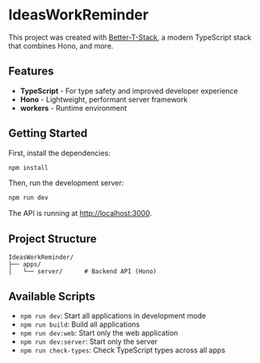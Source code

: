 # IdeasWorkReminder

This project was created with [Better-T-Stack](https://github.com/AmanVarshney01/create-better-t-stack), a modern TypeScript stack that combines Hono, and more.

## Features

- **TypeScript** - For type safety and improved developer experience
- **Hono** - Lightweight, performant server framework
- **workers** - Runtime environment

## Getting Started

First, install the dependencies:

```bash
npm install
```


Then, run the development server:

```bash
npm run dev
```

The API is running at [http://localhost:3000](http://localhost:3000).



## Project Structure

```
IdeasWorkReminder/
├── apps/
│   └── server/      # Backend API (Hono)
```

## Available Scripts

- `npm run dev`: Start all applications in development mode
- `npm run build`: Build all applications
- `npm run dev:web`: Start only the web application
- `npm run dev:server`: Start only the server
- `npm run check-types`: Check TypeScript types across all apps
